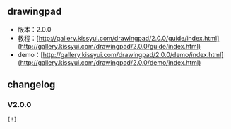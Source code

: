 ## drawingpad

* 版本：2.0.0
* 教程：[http://gallery.kissyui.com/drawingpad/2.0.0/guide/index.html](http://gallery.kissyui.com/drawingpad/2.0.0/guide/index.html)
* demo：[http://gallery.kissyui.com/drawingpad/2.0.0/demo/index.html](http://gallery.kissyui.com/drawingpad/2.0.0/demo/index.html)

## changelog

### V2.0.0

    [!]


